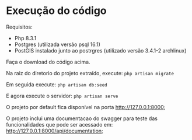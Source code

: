 # Execução do código

Requisitos:
- Php 8.3.1
- Postgres (utilizada versão psql 16.1)
- PostGIS instalado junto ao postrgres (utilizado versão 3.4.1-2 archlinux)

Faça o download do código acima.

Na raiz do diretorio do projeto extraído, execute:
``` php artisan migrate ```

Em seguida execute:
``` php artisan db:seed ```

E agora execute o servidor:
``` php artisan serve ```

O projeto por default fica disponível na porta http://127.0.0.1:8000;

O projeto inclui uma documentacao do swagger para teste das funcionalidades que pode ser acessado em: http://127.0.0.1:8000/api/documentation;
